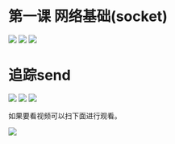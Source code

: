 # 第一课 网络基础(socket)
![](./image/1.png)
![](./image/2.png)
![](./image/3.png)

# 追踪send
![](./image/4.png)
![](./image/6.png)
![](./image/5.png)



如果要看视频可以扫下面进行观看。

![](https://github.com/haidragon/study_frida/blob/master/image/1681580715267_.pic_hd.jpg)

